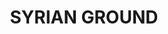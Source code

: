 ---
title: "SYRIAN GROUND"
price: "500" 
desc: "PIgment 35mL"
img_path: "/assets/img/A.MIG-3025.jpg"
brand: AMMO
available: false
special_offer: false
new: false
soon: false
cat: "Weathering"
subcat: "wet-pigmenti"
subsubcat: "wet-pigmenti"
sifra: "A.MIG-3025"
---